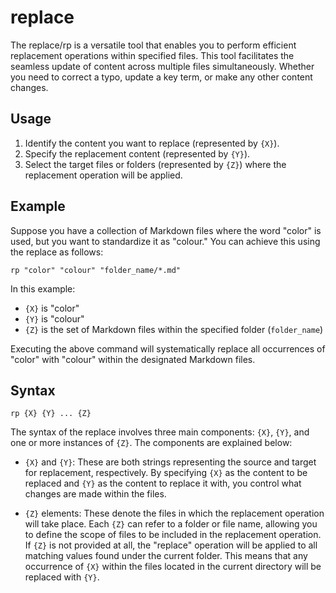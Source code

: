 # replace

The replace/rp is a versatile tool that enables you to perform efficient replacement operations within specified files. This tool facilitates the seamless update of content across multiple files simultaneously. Whether you need to correct a typo, update a key term, or make any other content changes.

## Usage

1. Identify the content you want to replace (represented by `{X}`).
2. Specify the replacement content (represented by `{Y}`).
3. Select the target files or folders (represented by `{Z}`) where the replacement operation will be applied.

## Example

Suppose you have a collection of Markdown files where the word "color" is used, but you want to standardize it as "colour." You can achieve this using the replace as follows:

```shell
rp "color" "colour" "folder_name/*.md"
```

In this example:
- `{X}` is "color"
- `{Y}` is "colour"
- `{Z}` is the set of Markdown files within the specified folder (`folder_name`)

Executing the above command will systematically replace all occurrences of "color" with "colour" within the designated Markdown files.

## Syntax
```
rp {X} {Y} ... {Z}
```

The syntax of the replace involves three main components: `{X}`, `{Y}`, and one or more instances of `{Z}`. The components are explained below:

- `{X}` and `{Y}`: These are both strings representing the source and target for replacement, respectively. By specifying `{X}` as the content to be replaced and `{Y}` as the content to replace it with, you control what changes are made within the files.

- `{Z}` elements: These denote the files in which the replacement operation will take place. Each `{Z}` can refer to a folder or file name, allowing you to define the scope of files to be included in the replacement operation. If `{Z}` is not provided at all, the "replace" operation will be applied to all matching values found under the current folder. This means that any occurrence of `{X}` within the files located in the current directory will be replaced with `{Y}`.
